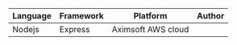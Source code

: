 | Language | Framework | Platform | Author |
| -------- | -------- |--------|--------|
| Nodejs | Express | Aximsoft AWS cloud| |
